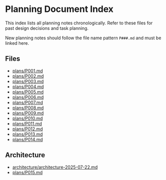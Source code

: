 # Planning Document Index

This index lists all planning notes chronologically. Refer to these files for past design decisions and task planning.

New planning notes should follow the file name pattern `P###.md` and must be linked here.

## Files
- [plans/P001.md](plans/P001.md)
- [plans/P002.md](plans/P002.md)
- [plans/P003.md](plans/P003.md)
- [plans/P004.md](plans/P004.md)
- [plans/P005.md](plans/P005.md)
- [plans/P006.md](plans/P006.md)
- [plans/P007.md](plans/P007.md)
- [plans/P008.md](plans/P008.md)
- [plans/P009.md](plans/P009.md)
- [plans/P010.md](plans/P010.md)
- [plans/P011.md](plans/P011.md)
- [plans/P012.md](plans/P012.md)
- [plans/P013.md](plans/P013.md)
- [plans/P014.md](plans/P014.md)

## Architecture
- [architecture/architecture-2025-07-22.md](architecture/architecture-2025-07-22.md)
- [plans/P015.md](plans/P015.md)
